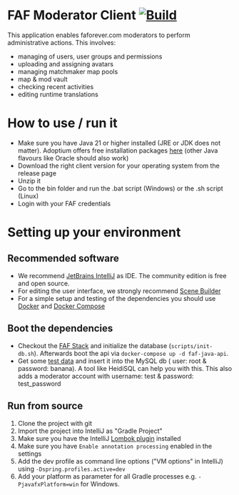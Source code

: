 # FAF Moderator Client [![Build](https://github.com/FAForever/faf-moderator-client/actions/workflows/build.yml/badge.svg)](https://github.com/FAForever/faf-moderator-client/actions/workflows/build.yml)
This application enables faforever.com moderators to perform administrative actions. This involves:
- managing of users, user groups and permissions
- uploading and assigning avatars
- managing matchmaker map pools
- map & mod vault
- checking recent activities
- editing runtime translations

# How to use / run it
- Make sure you have Java 21 or higher installed (JRE or JDK does not matter). Adoptium offers free installation
  packages [here](https://adoptium.net/?variant=openjdk21) (other Java flavours like Oracle should also work)
- Download the right client version for your operating system from the release page
- Unzip it
- Go to the bin folder and run the .bat script (Windows) or the .sh script (Linux)
- Login with your FAF credentials

# Setting up your environment

## Recommended software
- We recommend [JetBrains IntelliJ](https://www.jetbrains.com/idea) as IDE. The community edition is free and open source.
- For editing the user interface, we strongly recommend [Scene Builder](https://gluonhq.com/products/scene-builder)
- For a simple setup and testing of the dependencies you should use [Docker](https://www.docker.org) and [Docker Compose](https://github.com/docker/compose/releases)

## Boot the dependencies
- Checkout the [FAF Stack](https://github.com/FAForever/faf-stack) and initialize the database (`scripts/init-db.sh`).
  Afterwards boot the api via `docker-compose up -d faf-java-api`.
- Get some [test data](https://github.com/FAForever/db/blob/develop/test-data.sql) and insert it into the MySQL db (
  user: root & password: banana). A tool like HeidiSQL can help you with this. This also adds a moderator account with
  username: test & password: test_password

## Run from source

1. Clone the project with git
1. Import the project into IntelliJ as "Gradle Project"
1. Make sure you have the IntelliJ [Lombok plugin](https://plugins.jetbrains.com/idea/plugin/6317-lombok-plugin) installed
1. Make sure you have `Enable annotation processing` enabled in the settings
1. Add the dev profile as command line options ("VM options" in IntelliJ) using `-Dspring.profiles.active=dev`
1. Add your platform as parameter for all Gradle processes e.g. `-PjavafxPlatform=win` for Windows.
